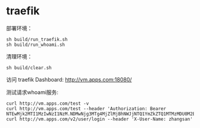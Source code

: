# traefik

部署环境：
```
sh build/run_traefik.sh
sh build/run_whoami.sh
```

清理环境：
```
sh build/clear.sh
```


访问 traefik Dashboard: http://vm.apps.com:18080/

测试请求whoami服务:
```
curl http://vm.apps.com/test -v
curl http://vm.apps.com/test --header 'Authorization: Bearer NTEwMjk2MTI1MzIwNzI1NzM.NDMwNjg3MTg4MjZlMjBhNWJjNTQ1YmZkZTQ1MTMzMDU0M2E2NmNiMA'
curl http://vm.apps.com/v2/user/login --header 'X-User-Name: zhangsan'
```
